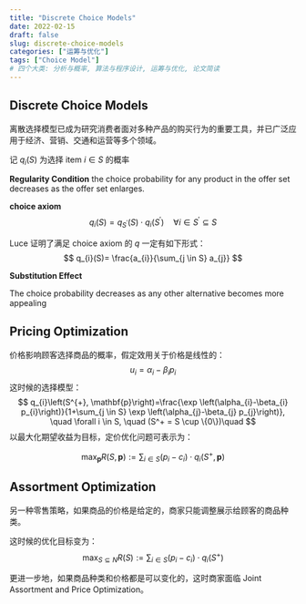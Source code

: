 ```yaml
---
title: "Discrete Choice Models"
date: 2022-02-15
draft: false
slug: discrete-choice-models
categories: ["运筹与优化"]
tags: ["Choice Model"]
# 四个大类: 分析与概率, 算法与程序设计, 运筹与优化, 论文简读
---
```


## Discrete Choice Models

离散选择模型已成为研究消费者面对多种产品的购买行为的重要工具，并已广泛应用于经济、营销、交通和运营等多个领域。




记 $q_i(S)$ 为选择 item $i \in S$ 的概率

**Regularity Condition**
the choice probability for any product in the offer set decreases as the offer set enlarges.

**choice axiom**
$$
q_i(S) = q_{S^\prime}(S) \cdot q_i (S^\prime) \quad \forall i \in S^\prime \subseteq S
$$


Luce 证明了满足 choice axiom 的 $q$ 一定有如下形式：
$$
q_{i}(S)= \frac{a_{i}}{\sum_{j \in S} a_{j}}
$$






**Substitution Effect**

The choice probability decreases as any other alternative becomes more appealing



## Pricing Optimization

价格影响顾客选择商品的概率，假定效用关于价格是线性的：
$$
u_i = \alpha_i - \beta_i p_i
$$
这时候的选择模型：
$$
q_{i}\left(S^{+}, \mathbf{p}\right)=\frac{\exp \left(\alpha_{i}-\beta_{i} p_{i}\right)}{1+\sum_{j \in S} \exp \left(\alpha_{j}-\beta_{j} p_{j}\right)}, \quad \forall i \in S,  \quad (S^+ = S \cup \{0\})\quad
$$
以最大化期望收益为目标，定价优化问题可表示为：

$$
\max _{\mathbf{p}} R(S, \mathbf{p}):=\sum_{i \in S}\left(p_{i}-c_{i}\right) \cdot q_{i}\left(S^{+}, \mathbf{p}\right)
$$




## Assortment Optimization

另一种零售策略，如果商品的价格是给定的，商家只能调整展示给顾客的商品种类。

这时候的优化目标变为：
$$
\max _{S \subseteq N} R(S):=\sum_{i \in S}\left(p_{i}-c_{i}\right) \cdot q_{i}\left(S^{+}\right)
$$


更进一步地，如果商品种类和价格都是可以变化的，这时商家面临 Joint Assortment and Price Optimization。

